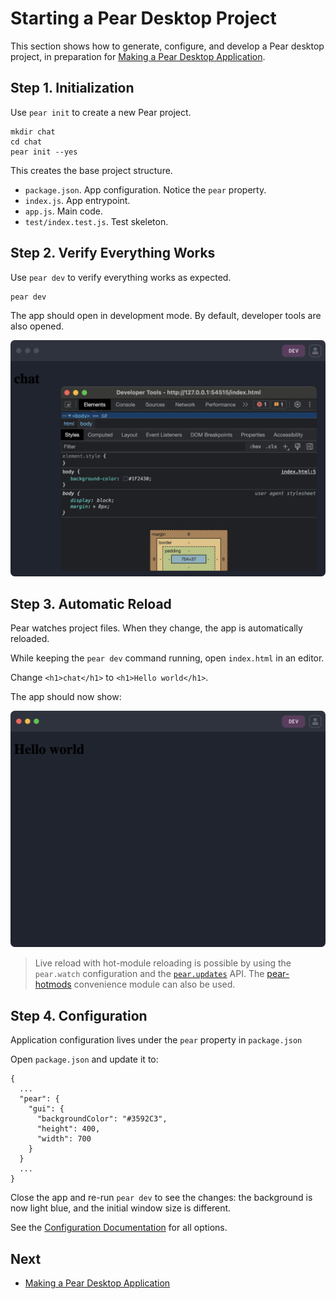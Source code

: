# Starting a Pear Desktop Project

This section shows how to generate, configure, and develop a Pear desktop project, in preparation for [Making a Pear Desktop Application](./making-a-pear-desktop-app.md).

## Step 1. Initialization

Use `pear init` to create a new Pear project.

```
mkdir chat
cd chat
pear init --yes
```

This creates the base project structure.

- `package.json`. App configuration. Notice the `pear` property.
- `index.js`. App entrypoint.
- `app.js`. Main code.
- `test/index.test.js`. Test skeleton.

## Step 2. Verify Everything Works

Use `pear dev` to verify everything works as expected.

```
pear dev
```

The app should open in development mode. By default, developer tools are also opened.

![Running pear dev](../assets/chat-app-1.png)

## Step 3. Automatic Reload

Pear watches project files. When they change, the app is automatically reloaded.

While keeping the `pear dev` command running, open `index.html` in an editor.

Change `<h1>chat</h1>` to `<h1>Hello world</h1>`.

The app should now show:

![Automatic reload](../assets/chat-app-2.png)

> Live reload with hot-module reloading is possible by using the `pear.watch` configuration and the [`pear.updates`](../reference/api.md#pearupdateslistener-async-functionfunction) API. The [pear-hotmods](https://github.com/holepunchto/pear-hotmods) convenience module can also be used.

## Step 4. Configuration

Application configuration lives under the `pear` property in `package.json`

Open `package.json` and update it to:

```
{
  ...
  "pear": {
    "gui": {
      "backgroundColor": "#3592C3",
      "height": 400,
      "width": 700
    }
  }
  ...
}
```

Close the app and re-run `pear dev` to see the changes:  the background is now light blue, and the initial window size is different.

See the [Configuration Documentation](../reference/configuration.md) for all options.


## Next

* [Making a Pear Desktop Application](./making-a-pear-desktop-app.md)
